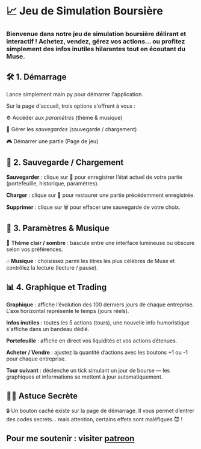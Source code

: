 # 📈 Jeu de Simulation Boursière
### Bienvenue dans notre jeu de simulation boursière délirant et interactif ! Achetez, vendez, gérez vos actions... ou profitez simplement des infos inutiles hilarantes tout en écoutant du Muse.

## 🛠️ 1. Démarrage
Lance simplement main.py pour démarrer l'application.

Sur la page d'accueil, trois options s'offrent à vous :

⚙️ Accéder aux *paramètres* (thème & musique)

💾 Gérer les *sauvegardes* (sauvegarde / chargement)

🎮 Démarrer une partie (Page de jeu)

## 💾 2. Sauvegarde / Chargement
**Sauvegarder** : clique sur 💾 pour enregistrer l’état actuel de votre partie (portefeuille, historique, paramètres).

**Charger** : clique sur 📂 pour restaurer une partie précédemment enregistrée.

**Supprimer** : clique sur 🗑️ pour effacer une sauvegarde de votre choix.

## 🎵 3. Paramètres & Musique
🎨 **Thème clair / sombre** : bascule entre une interface lumineuse ou obscure selon vos préférences.

🎶 **Musique** : choisissez parmi les titres les plus célèbres de Muse et contrôlez la lecture (lecture / pause).

## 📊 4. Graphique et Trading
**Graphique** : affiche l’évolution des 100 derniers jours de chaque entreprise. L’axe horizontal représente le temps (jours réels).

**Infos inutiles** : toutes les 5 actions (tours), une nouvelle info humoristique s'affiche dans un bandeau dédié.

**Portefeuille** : affiche en direct vos liquidités et vos actions détenues.

**Acheter / Vendre** : ajustez la quantité d’actions avec les boutons +1 ou -1 pour chaque entreprise.

**Tour suivant** : déclenche un tick simulant un jour de bourse — les graphiques et informations se mettent à jour automatiquement.

## 🕵️‍♂️ Astuce Secrète
🔒 Un bouton caché existe sur la page de démarrage. Il vous permet d’entrer des codes secrets… mais attention, certains effets sont maléfiques 😈 !

## Pour me soutenir : visiter [patreon](patreon.com/BlazeOfShadow)